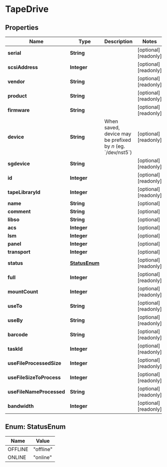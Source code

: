 

# TapeDrive

## Properties

Name | Type | Description | Notes
------------ | ------------- | ------------- | -------------
**serial** | **String** |  |  [optional] [readonly]
**scsiAddress** | **Integer** |  |  [optional] [readonly]
**vendor** | **String** |  |  [optional] [readonly]
**product** | **String** |  |  [optional] [readonly]
**firmware** | **String** |  |  [optional] [readonly]
**device** | **String** | When saved, device may be prefixed by *n* (eg. &#x60;/dev/nst5&#x60;) |  [optional] [readonly]
**sgdevice** | **String** |  |  [optional] [readonly]
**id** | **Integer** |  |  [optional] [readonly]
**tapeLibraryId** | **Integer** |  |  [optional] [readonly]
**name** | **String** |  |  [optional]
**comment** | **String** |  |  [optional]
**libso** | **String** |  |  [optional]
**acs** | **Integer** |  |  [optional]
**lsm** | **Integer** |  |  [optional]
**panel** | **Integer** |  |  [optional]
**transport** | **Integer** |  |  [optional]
**status** | [**StatusEnum**](#StatusEnum) |  |  [optional] [readonly]
**full** | **Integer** |  |  [optional] [readonly]
**mountCount** | **Integer** |  |  [optional] [readonly]
**useTo** | **String** |  |  [optional] [readonly]
**useBy** | **String** |  |  [optional] [readonly]
**barcode** | **String** |  |  [optional] [readonly]
**taskId** | **Integer** |  |  [optional] [readonly]
**useFileProcessedSize** | **Integer** |  |  [optional] [readonly]
**useFileSizeToProcess** | **Integer** |  |  [optional] [readonly]
**useFileNameProcessed** | **String** |  |  [optional] [readonly]
**bandwidth** | **Integer** |  |  [optional] [readonly]



## Enum: StatusEnum

Name | Value
---- | -----
OFFLINE | &quot;offline&quot;
ONLINE | &quot;online&quot;



